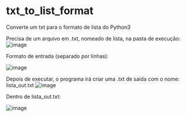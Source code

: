 # txt_to_list_format
Converte um txt para o formato de lista do Python3


Precisa de um arquivo em .txt, nomeado de lista, na pasta de execução: 
![image](https://user-images.githubusercontent.com/23614860/186415492-546b88b2-33d2-4ecb-a832-bd8f4cebf5c6.png)

Formato de entrada (separado por linhas):

![image](https://user-images.githubusercontent.com/23614860/186416100-b9682eae-1323-4f11-9823-aab849fe364c.png)


Depois de executar, o programa irá criar uma .txt de saida com o nome: lista_out.txt
![image](https://user-images.githubusercontent.com/23614860/186415737-fc6977a8-da27-4420-86a2-c5469950fda5.png)


Dentro de lista_out.txt:

![image](https://user-images.githubusercontent.com/23614860/186415925-d4bcde1c-dd7e-439c-98a7-02f0eeea2789.png)

